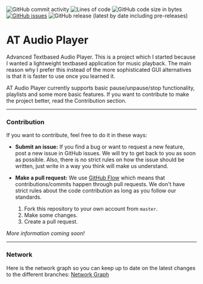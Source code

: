 ![GitHub commit activity](https://img.shields.io/github/commit-activity/w/IsakTheHacker/AT-Audio-Player)
![Lines of code](https://img.shields.io/tokei/lines/github/IsakTheHacker/AT-Audio-Player)
![GitHub code size in bytes](https://img.shields.io/github/languages/code-size/IsakTheHacker/AT-Audio-Player)
[![GitHub issues](https://img.shields.io/github/issues/IsakTheHacker/AT-Audio-Player)](https://github.com/IsakTheHacker/AT-Audio-Player/issues)
![GitHub release (latest by date including pre-releases)](https://img.shields.io/github/v/release/IsakTheHacker/AT-Audio-Player?include_prereleases)

# AT Audio Player
Advanced Textbased Audio Player. This is a project which I started because I wanted a lightweight textbased application for music playback. The main reason why I prefer this instead of the more sophisticated GUI alternatives is that it is faster to use once you learned it.

AT Audio Player currently supports basic pause/unpause/stop functionality, playlists and some more basic features. If you want to contribute to make the project better, read the Contribution section.

***

### Contribution
If you want to contribute, feel free to do it in these ways:
- **Submit an issue:** If you find a bug or want to request a new feature, post a new issue in GitHub issues. We will try to get back to you as soon as possible. Also, there is no strict rules on how the issue should be written, just write in a way you think will make us understand.
- **Make a pull request:** We use [GitHub Flow](https://guides.github.com/introduction/flow/index.html) which means that contributions/commits happen through pull requests. We don't have strict rules about the code contribution as long as you follow our standards.

  1. Fork this repository to your own account from `master`.
  2. Make some changes.
  3. Create a pull request.

*More information coming soon!*

***

### Network
Here is the network graph so you can keep up to date on the latest changes to the different branches:
[Network Graph](https://github.com/IsakTheHacker/AT-Audio-Player/network)